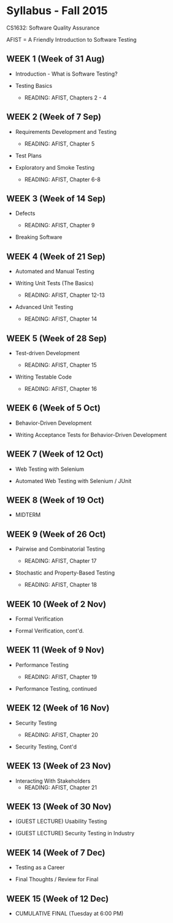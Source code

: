 # Syllabus - Fall 2015
CS1632: Software Quality Assurance

AFIST = A Friendly Introduction to Software Testing

## WEEK 1 (Week of 31 Aug)
*  Introduction - What is Software Testing?

* Testing Basics
  * READING: AFIST, Chapters 2 - 4

## WEEK 2 (Week of 7 Sep)
* Requirements Development and Testing
  * READING: AFIST, Chapter 5

* Test Plans
* Exploratory and Smoke Testing
  * READING: AFIST, Chapter 6-8


## WEEK 3 (Week of 14 Sep)
* Defects
  * READING: AFIST, Chapter 9

* Breaking Software

## WEEK 4 (Week of 21 Sep)

* Automated and Manual Testing
* Writing Unit Tests (The Basics)
  * READING: AFIST, Chapter 12-13
  
* Advanced Unit Testing
  * READING: AFIST, Chapter 14

## WEEK 5 (Week of 28 Sep)

* Test-driven Development
  * READING: AFIST, Chapter 15
  
* Writing Testable Code
  * READING: AFIST, Chapter 16

## WEEK 6 (Week of 5 Oct)

* Behavior-Driven Development

* Writing Acceptance Tests for Behavior-Driven Development

## WEEK 7 (Week of 12 Oct)

* Web Testing with Selenium

* Automated Web Testing with Selenium / JUnit

## WEEK 8 (Week of 19 Oct)

* MIDTERM

## WEEK 9 (Week of 26 Oct)

* Pairwise and Combinatorial Testing
  * READING: AFIST, Chapter 17
  
* Stochastic and Property-Based Testing
  * READING: AFIST, Chapter 18

## WEEK 10 (Week of 2 Nov)

* Formal Verification

* Formal Verification, cont'd.

## WEEK 11 (Week of 9 Nov)

* Performance Testing
  * READING: AFIST, Chapter 19

* Performance Testing, continued

## WEEK 12 (Week of 16 Nov)

* Security Testing
  * READING: AFIST, Chapter 20

* Security Testing, Cont'd

## WEEK 13 (Week of 23 Nov)

* Interacting With Stakeholders
  * READING: AFIST, Chapter 21

## WEEK 13 (Week of 30 Nov)

* (GUEST LECTURE) Usability Testing

* (GUEST LECTURE) Security Testing in Industry

## WEEK 14 (Week of 7 Dec)

* Testing as a Career

* Final Thoughts / Review for Final

## WEEK 15 (Week of 12 Dec)

* CUMULATIVE FINAL (Tuesday at 6:00 PM)
